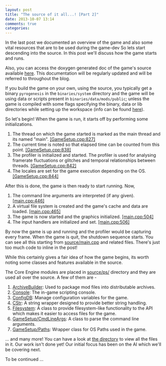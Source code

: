 ```yaml
---
layout: post
title: "The source of it all...! [Part 2]"
date: 2013-10-07 13:14
comments: true
categories: 
---
```


In the last post we documented an overview of the game and also some vital resources that are to be used during the game-dev So lets start descending into the source. In this post we'll discuss how the game starts and runs.

Also, you can access the doxygen generated doc of the game's source available [here][2]. This documentation will be regularly updated and will be referred to throughout the blog.

<!-- more -->

If you build the game on your own, using the source, you typically get a binary `pyrogenesis` in the `binaries/system` directory and the game will be using data or scripts present in `binaries/data/mods/public`; unless the game is compiled with some flags specifying the binary, data or lib directories while setting up the workspace (info can be found [here][1]).

So let's begin! When the game is run, it starts off by performing some initializations.

1. The thread on which the game started is marked as the main thread and its named "main". [\[GameSetup.cpp:827\]][10]
2. The current time is noted so that elapsed time can be counted from this point. [\[GameSetup.cpp:838\]][11]
3. The profiler is initialized and started. The profiler is used for analysing framerate fluctuations or glitches and temporal relationships between threads. [\[GameSetup.cpp:842\]][12]
4. The locales are set for the game execution depending on the OS. [\[GameSetup.cpp:844\]][13]

After this is done, the game is then ready to start running. Now, 

1. The command line arguments are interpreted (if any given). [\[main.cpp:446\]][14]
2. A virtual file system is created and the game's cache and data are loaded. [\[main.cpp:465\]][15]
3. The game is now started and the graphics initialized. [\[main.cpp:504\]][16]
4. The input handlers are initialized and set. [\[main.cpp:506\]][17]

By now the game is up and running and the profiler would be capturing every frame.  When the game is quit, the shutdown sequence starts. You can see all this starting from [source/main.cpp][3] and related files. There's just too much code to inline in the post!

While this certainly gives a fair idea of how the game begins, its worth noting some classes and features available in the source.

The Core Engine modules are placed in [source/ps/][4] directory and they are used all over the source. A few of them are -

1. [ArchiveBuilder][20]: Used to package mod files into distributable archives.
2. [Console][21]: The in-game scripting console.
3. [ConfigDB][22]: Manage configuration variables for the game.
4. [CStr][23]: A string wrapper designed to provide better string handling.
5. [Filesystem][24]: A class to provide filesystem-like functionality to the API which makes it easier to access files for the game.
6. [GameSetup/CmdLineArgs][25]: A class to parse the command line arguments.
7. [GameSetup/Paths][26]: Wrapper class for OS Paths used in the game.

... and many more! You can have a look at [the directory][4] to view all the files in it.
Our work isn't done yet! Our initial focus has been on the AI which we'll be covering next.

To be continued ...

[1]: http://trac.wildfiregames.com/wiki/BuildAndDeploymentEnvironment
[2]: /docs/index.html
[3]: http://svn.wildfiregames.com/public/ps/trunk/source/main.cpp
[4]: /docs/dir_0dc38aac9085a57339423d7e064a603d.html
[10]: /docs/GameSetup_8cpp_source.html#l00827
[11]: /docs/GameSetup_8cpp_source.html#l00838
[12]: /docs/GameSetup_8cpp_source.html#l00842
[13]: /docs/GameSetup_8cpp_source.html#l00844
[14]: /docs/main_8cpp_source.html#l00446
[15]: /docs/main_8cpp_source.html#l00465
[16]: /docs/main_8cpp_source.html#l00504
[17]: /docs/main_8cpp_source.html#l00506
[20]: /docs/ArchiveBuilder_8h_source.html
[21]: /docs/CConsole_8h_source.html
[22]: /docs/ConfigDB_8h_source.html
[23]: /docs/CStr_8h_source.html
[24]: /docs/Filesystem_8h_source.html
[25]: /docs/CmdLineArgs_8h_source.html
[26]: /docs/Paths_8h_source.html